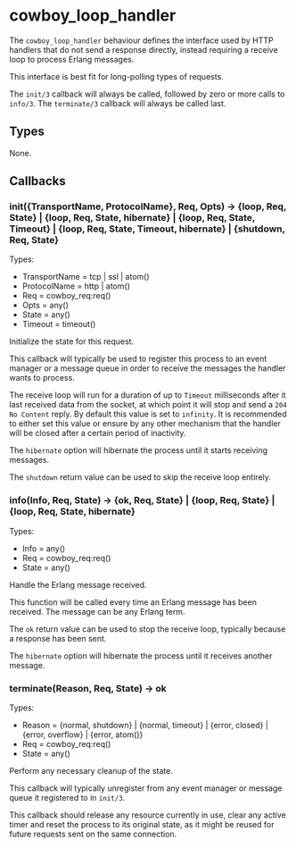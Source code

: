 cowboy_loop_handler
===================

The `cowboy_loop_handler` behaviour defines the interface used by HTTP 
handlers that do not send a response directly, instead requiring a 
receive loop to process Erlang messages.

This interface is best fit for long-polling types of requests.

The `init/3` callback will always be called, followed by zero or more 
calls to `info/3`. The `terminate/3` callback will always be called 
last.

Types
-----

None.

Callbacks
---------

### init({TransportName, ProtocolName}, Req, Opts) -> {loop, Req, State} | {loop, Req, State, hibernate} | {loop, Req, State, Timeout} | {loop, Req, State, Timeout, hibernate} | {shutdown, Req, State}

Types:

*   TransportName = tcp | ssl | atom()
*   ProtocolName = http | atom()
*   Req = cowboy_req:req()
*   Opts = any()
*   State = any()
*   Timeout = timeout()

Initialize the state for this request.

This callback will typically be used to register this process to an 
event manager or a message queue in order to receive the messages the 
handler wants to process.

The receive loop will run for a duration of up to `Timeout` 
milliseconds after it last received data from the socket, at which 
point it will stop and send a `204 No Content` reply. By default this 
value is set to `infinity`. It is recommended to either set this value 
or ensure by any other mechanism that the handler will be closed after 
a certain period of inactivity.

The `hibernate` option will hibernate the process until it starts 
receiving messages.

The `shutdown` return value can be used to skip the receive loop 
entirely.

### info(Info, Req, State) -> {ok, Req, State} | {loop, Req, State} | {loop, Req, State, hibernate}

Types:

*   Info = any()
*   Req = cowboy_req:req()
*   State = any()

Handle the Erlang message received.

This function will be called every time an Erlang message has been 
received. The message can be any Erlang term.

The `ok` return value can be used to stop the receive loop, typically 
because a response has been sent.

The `hibernate` option will hibernate the process until it receives 
another message.

### terminate(Reason, Req, State) -> ok

Types:

*   Reason = {normal, shutdown} | {normal, timeout} | {error, closed} | 
    {error, overflow} | {error, atom()}
*   Req = cowboy_req:req()
*   State = any()

Perform any necessary cleanup of the state.

This callback will typically unregister from any event manager or 
message queue it registered to in `init/3`.

This callback should release any resource currently in use, clear any 
active timer and reset the process to its original state, as it might 
be reused for future requests sent on the same connection.
